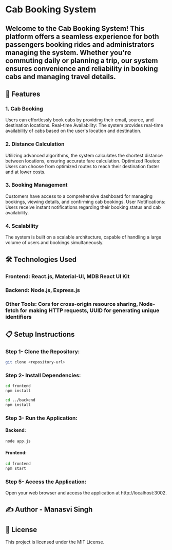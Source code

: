 # Cab Booking System

## Welcome to the Cab Booking System! This platform offers a seamless experience for both passengers booking rides and administrators managing the system. Whether you're commuting daily or planning a trip, our system ensures convenience and reliability in booking cabs and managing travel details.

## 🚕 Features

### 1. Cab Booking
Users can effortlessly book cabs by providing their email, source, and destination locations.
Real-time Availability: The system provides real-time availability of cabs based on the user's location and destination.
### 2. Distance Calculation
Utilizing advanced algorithms, the system calculates the shortest distance between locations, ensuring accurate fare calculation.
Optimized Routes: Users can choose from optimized routes to reach their destination faster and at lower costs.
### 3. Booking Management
Customers have access to a comprehensive dashboard for managing bookings, viewing details, and confirming cab bookings.
User Notifications: Users receive instant notifications regarding their booking status and cab availability.
### 4. Scalability
The system is built on a scalable architecture, capable of handling a large volume of users and bookings simultaneously.

## 🛠️ Technologies Used

### Frontend: React.js, Material-UI, MDB React UI Kit
### Backend: Node.js, Express.js
### Other Tools: Cors for cross-origin resource sharing, Node-fetch for making HTTP requests, UUID for generating unique identifiers

## 📋 Setup Instructions

### Step 1- Clone the Repository:

``` bash
git clone <repository-url>
``` 

### Step 2- Install Dependencies:

```bash
cd frontend
npm install
```
```bash
cd ../backend
npm install
```
### Step 3- Run the Application:
#### Backend:
```bash
node app.js
```
#### Frontend:
```bash
cd frontend
npm start
```
### Step 5- Access the Application:
Open your web browser and access the application at http://localhost:3002.

## ✍️ Author - Manasvi Singh

## 📄 License
This project is licensed under the MIT License.

